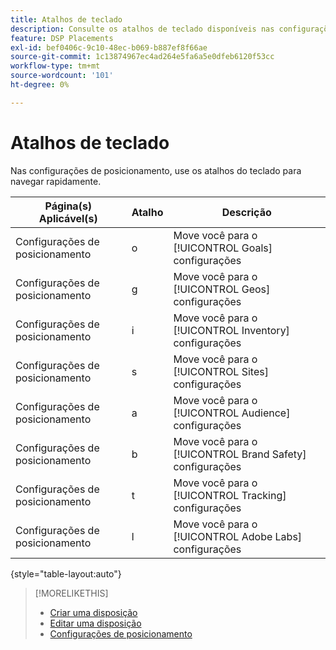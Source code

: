 ```yaml
---
title: Atalhos de teclado
description: Consulte os atalhos de teclado disponíveis nas configurações de posicionamento.
feature: DSP Placements
exl-id: bef0406c-9c10-48ec-b069-b887ef8f66ae
source-git-commit: 1c13874967ec4ad264e5fa6a5e0dfeb6120f53cc
workflow-type: tm+mt
source-wordcount: '101'
ht-degree: 0%

---
```


# Atalhos de teclado

Nas configurações de posicionamento, use os atalhos do teclado para navegar rapidamente<!-- and to create ads and placements -->.

| Página(s) Aplicável(s) | Atalho | Descrição |
| ---------------| ----------- | ---------------------- |
| Configurações de posicionamento | o | Move você para o [!UICONTROL Goals] configurações |
| Configurações de posicionamento | g | Move você para o [!UICONTROL Geos] configurações |
| Configurações de posicionamento | i | Move você para o [!UICONTROL Inventory] configurações |
| Configurações de posicionamento | s | Move você para o [!UICONTROL Sites] configurações |
| Configurações de posicionamento | a | Move você para o [!UICONTROL Audience] configurações |
| Configurações de posicionamento | b | Move você para o [!UICONTROL Brand Safety] configurações |
| Configurações de posicionamento | t | Move você para o [!UICONTROL Tracking] configurações |
| Configurações de posicionamento | l | Move você para o [!UICONTROL Adobe Labs] configurações |

{style=&quot;table-layout:auto&quot;}

<!-- | Legacy placement settings | npv | Lets you create a new video placement | -->
<!-- | Legacy placement settings | npd | Lets you create a new display placement | -->
<!-- | Legacy placement settings | nav | Lets you create a new video ad | -->
<!-- | Legacy placement settings | nad | Lets you create a new display ad| -->

>[!MORELIKETHIS]
>
>* [Criar uma disposição](/help/dsp/campaign-management/placements/placement-create.md)
>* [Editar uma disposição](/help/dsp/campaign-management/placements/placement-edit.md)
>* [Configurações de posicionamento](/help/dsp/campaign-management/placements/placement-settings.md)

